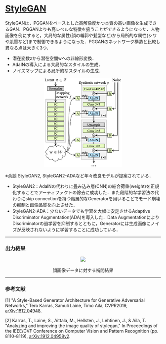 # [StyleGAN](https://arxiv.org/abs/1812.04948)
StyleGANは，PGGANをベースとした高解像度かつ本質の高い画像を生成できるGAN．PGGANよりも高レベルな特徴を扱うことができるようになった．人物画像を例にすると，大局的な属性(顔の輪郭や髪型など)から局所的な属性(シワや肌質など)まで制御できるようになった．PGGANのネットワーク構造と比較し異なる点は大きく3つ．
- 潜在変数zから潜在空間wへの非線形変換．
- AdaINの導入による大局的なスタイルの生成．
- ノイズマップによる局所的なスタイルの生成．

<div align=center>
<img src="./images/StyleGAN_model.png" width=50%>
</div>

※余談
StyleGAN2, StyleGAN2-ADAなど年々改良モデルが提案されている．
- StyleGAN2：AdaINの代わりに畳み込み層(CNN)の結合荷重(weight)を正規化することでアーティファクトの除去に成功した．また段階的な学習法の代わりにskip connectionを持つ階層的なGeneratorを用いることでモード崩壊の抑制と画像品質を向上させた．
- StyleGAN2-ADA：少ないデータでも学習を大幅に安定させるAdaptive Discriminator Augmentation(ADA)を導入した．Data AugmentationによりDiscriminatorの過学習を抑制するとともに，Generatorには生成画像にノイズが反映されないように学習することに成功している．

---
### 出力結果
<div align=center>
<img src="./images/movie.gif" width=50%>
<p>顔画像データに対する補間結果</p>
</div>

---
### 参考文献
[1] "A Style-Based Generator Architecture for Generative Adversarial Networks," Tero Karras, Samuli Laine, Timo Aila, CVPR2019, 
[arXiv:1812.04948](https://arxiv.org/abs/1812.04948).

[2] Karras, T., Laine, S., Aittala, M., Hellsten, J., Lehtinen, J., & Aila, T. "Analyzing and improving the image quality of stylegan," In Proceedings of the IEEE/CVF Conference on Computer Vision and Pattern Recognition (pp. 8110-8119), [arXiv:1912.04958v2](https://arxiv.org/abs/1912.04958v2).